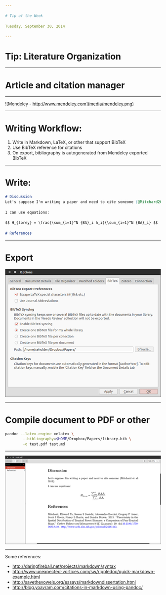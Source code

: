 ```yaml
---

# Tip of the Week

Tuesday, September 30, 2014

---
```


# Tip: Literature Organization

---

# Article and citation manager

---

![Mendeley - http://www.mendeley.com](media/mendeley.png)

---

# Writing Workflow:
1. Write in Markdown, LaTeX, or other that support BibTeX
2. Use BibTeX reference for citations
3. On export, bibliography is autogenerated from Mendeley exported BibTeX

---

# Write:

``` markdown
# Discussion
Let's suppose I'm writing a paper and need to cite someone [@Mitchard2013].

I can use equations:

$$ H_{lorey} = \frac{\sum_{i=1}^N {BA}_i h_i}{\sum_{i=1}^N {BA}_i} $$

# References

```

---

# Export

![BibTeX setting](media/mendeley_bibtex.png)

---

# Compile document to PDF or other

``` bash
pandoc --latex-engine xelatex \
        --bibliography=$HOME/Dropbox/Papers/library.bib \
        -o test.pdf test.md
```

---

![Profit](media/test.png)

---

Some references:

+ http://daringfireball.net/projects/markdown/syntax
+ http://www.unexpected-vortices.com/sw/rippledoc/quick-markdown-example.html
+ http://savethevowels.org/essays/markdowndissertation.html
+ http://blog.yoavram.com/citations-in-markdown-using-pandoc/

